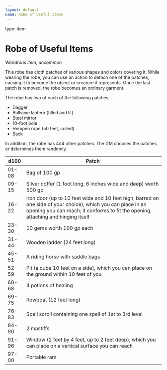 ```yaml
---
layout: default
name: Robe of Useful Items
---
```

type: item

# Robe of Useful Items 
_Wondrous item, uncommon_ 

This robe has cloth patches of various shapes and colors covering it. While wearing the robe, you can use an action to detach one of the patches, causing it to become the object or creature it represents. Once the last patch is removed, the robe becomes an ordinary garment.

The robe has two of each of the following patches:

* Dagger
* Bullseye lantern (filled and lit)
* Steel mirror
* 10-foot pole 
* Hempen rope (50 feet, coiled)
* Sack 

In addition, the robe has 4d4 other patches. The GM chooses the patches or determines them randomly. 

| d100  | Patch                                                                                                                                                                                             |
|-------|---------------------------------------------------------------------------------------------------------------------------------------------------------------------------------------------------|
| 01-08 | Bag of 100 gp                                                                                                                                                                                     |
| 09-15 | Silver coffer (1 foot long, 6 inches wide and deep) worth 500 gp                                                                                                                                  |
| 16-22 | Iron door (up to 10 feet wide and 10 feet high, barred on one side of your choice), which you can place in an opening you can reach; it conforms to fit the opening, attaching and hinging itself |
| 23-30 | 10 gems worth 100 gp each                                                                                                                                                                         |
| 31-44 | Wooden ladder (24 feet long)                                                                                                                                                                      |
| 45-51 | A riding horse with saddle bags                                                                                                                                                                   |
| 52-59 | Pit (a cube 10 feet on a side), which you can place on the ground within 10 feet of you                                                                                                           |
| 60-68 | 4 potions of healing                                                                                                                                                                              |
| 69-75 | Rowboat (12 feet long)                                                                                                                                                                            |
| 76-83 | Spell scroll containing one spell of 1st to 3rd level                                                                                                                                             |
| 84-90 | 2 mastiffs                                                                                                                                                                                        |
| 91-96 | Window (2 feet by 4 feet, up to 2 feet deep), which you can place on a vertical surface you can reach                                                                                             |
| 97-00 | Portable ram                                                                                                                                                                                      |